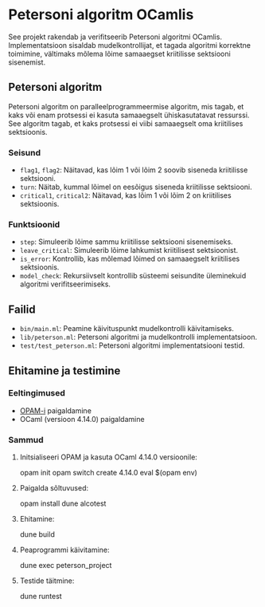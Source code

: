 # Petersoni algoritm OCamlis

See projekt rakendab ja verifitseerib Petersoni algoritmi OCamlis. Implementatsioon sisaldab mudelkontrollijat, et tagada algoritmi korrektne toimimine, vältimaks mõlema lõime samaaegset kriitilisse sektsiooni sisenemist.

## Petersoni algoritm

Petersoni algoritm on paralleelprogrammeermise algoritm, mis tagab, et kaks või enam protsessi ei kasuta samaaegselt ühiskasutatavat ressurssi. See algoritm tagab, et kaks protsessi ei viibi samaaegselt oma kriitilises sektsioonis.

### Seisund

- `flag1`, `flag2`: Näitavad, kas lõim 1 või lõim 2 soovib siseneda kriitilisse sektsiooni.
- `turn`: Näitab, kummal lõimel on eesõigus siseneda kriitilisse sektsiooni.
- `critical1`, `critical2`: Näitavad, kas lõim 1 või lõim 2 on kriitilises sektsioonis.

### Funktsioonid
- `step`: Simuleerib lõime sammu kriitilisse sektsiooni sisenemiseks.
- `leave_critical`: Simuleerib lõime lahkumist kriitilisest sektsioonist.
- `is_error`: Kontrollib, kas mõlemad lõimed on samaaegselt kriitilises sektsioonis.
- `model_check`: Rekursiivselt kontrollib süsteemi seisundite üleminekuid algoritmi verifitseerimiseks.

## Failid

- `bin/main.ml`: Peamine käivituspunkt mudelkontrolli käivitamiseks.
- `lib/peterson.ml`: Petersoni algoritmi ja mudelkontrolli implementatsioon.
- `test/test_peterson.ml`: Petersoni algoritmi implementatsiooni testid.

## Ehitamine ja testimine

### Eeltingimused

- [OPAM-i](https://opam.ocaml.org/doc/Install.html) paigaldamine
- OCaml (versioon 4.14.0) paigaldamine

### Sammud

1. Initsialiseeri OPAM ja kasuta OCaml 4.14.0 versioonile:
   
   opam init
   opam switch create 4.14.0
   eval $(opam env)

2. Paigalda sõltuvused:

    opam install dune alcotest

3. Ehitamine:

    dune build

4. Peaprogrammi käivitamine:

    dune exec peterson_project

5. Testide täitmine:

    dune runtest





